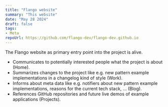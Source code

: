 ```yaml
---
title: "Flango website"
summary: "This website"
date: "May 28 2024"
draft: false
tags:
- Meta
repoUrl: https://github.com/flango-dev/flango-dev.github.io
---
```


The Flango website as primary entry point into the project is alive.

- Communicates to potentially interested people what the project is about (Home).
- Summarizes changes to the project like e.g. new pattern example implementations in a changelog kind of style (Work).
- Informs about meta data like e.g. notifiers about new pattern example implementations, reasons for the current tech stack, ... (Blog).
- References GitHub repositories and future live demos of example applications (Projects).
